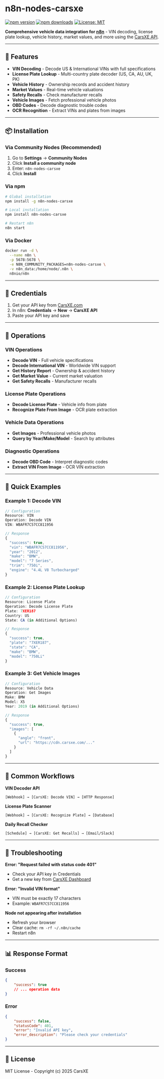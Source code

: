 # n8n-nodes-carsxe

[![npm version](https://img.shields.io/npm/v/n8n-nodes-carsxe.svg)](https://www.npmjs.com/package/n8n-nodes-carsxe)
[![npm downloads](https://img.shields.io/npm/dm/n8n-nodes-carsxe.svg)](https://www.npmjs.com/package/n8n-nodes-carsxe)
[![License: MIT](https://img.shields.io/badge/License-MIT-yellow.svg)](https://opensource.org/licenses/MIT)

**Comprehensive vehicle data integration for [n8n](https://n8n.io)** - VIN decoding, license plate lookup, vehicle history, market values, and more using the [CarsXE API](https://www.carsxe.com).

---

## 🚗 Features

- **VIN Decoding** - Decode US & International VINs with full specifications
- **License Plate Lookup** - Multi-country plate decoder (US, CA, AU, UK, PK)
- **Vehicle History** - Ownership records and accident history
- **Market Values** - Real-time vehicle valuations
- **Safety Recalls** - Check manufacturer recalls
- **Vehicle Images** - Fetch professional vehicle photos
- **OBD Codes** - Decode diagnostic trouble codes
- **OCR Recognition** - Extract VINs and plates from images

---

## 📦 Installation

### Via Community Nodes (Recommended)

1. Go to **Settings** → **Community Nodes**
2. Click **Install a community node**
3. Enter: `n8n-nodes-carsxe`
4. Click **Install**

### Via npm

```bash
# Global installation
npm install -g n8n-nodes-carsxe

# Local installation
npm install n8n-nodes-carsxe

# Restart n8n
n8n start
```

### Via Docker

```bash
docker run -d \
  --name n8n \
  -p 5678:5678 \
  -e N8N_COMMUNITY_PACKAGES=n8n-nodes-carsxe \
  -v n8n_data:/home/node/.n8n \
  n8nio/n8n
```

---

## 🔑 Credentials

1. Get your API key from [CarsXE.com](https://www.carsxe.com/signup)
2. In n8n: **Credentials** → **New** → **CarsXE API**
3. Paste your API key and save

---

## 🎯 Operations

### VIN Operations

- **Decode VIN** - Full vehicle specifications
- **Decode International VIN** - Worldwide VIN support
- **Get History Report** - Ownership & accident history
- **Get Market Value** - Current market valuation
- **Get Safety Recalls** - Manufacturer recalls

### License Plate Operations

- **Decode License Plate** - Vehicle info from plate
- **Recognize Plate From Image** - OCR plate extraction

### Vehicle Data Operations

- **Get Images** - Professional vehicle photos
- **Query by Year/Make/Model** - Search by attributes

### Diagnostic Operations

- **Decode OBD Code** - Interpret diagnostic codes
- **Extract VIN From Image** - OCR VIN extraction

---

## 📖 Quick Examples

### Example 1: Decode VIN

```javascript
// Configuration
Resource: VIN
Operation: Decode VIN
VIN: WBAFR7C57CC811956

// Response
{
  "success": true,
  "vin": "WBAFR7C57CC811956",
  "year": "2012",
  "make": "BMW",
  "model": "7 Series",
  "trim": "750i",
  "engine": "4.4L V8 Turbocharged"
}
```

### Example 2: License Plate Lookup

```javascript
// Configuration
Resource: License Plate
Operation: Decode License Plate
Plate: 7XER187
Country: US
State: CA (in Additional Options)

// Response
{
  "success": true,
  "plate": "7XER187",
  "state": "CA",
  "make": "BMW",
  "model": "750Li"
}
```

### Example 3: Get Vehicle Images

```javascript
// Configuration
Resource: Vehicle Data
Operation: Get Images
Make: BMW
Model: X5
Year: 2019 (in Additional Options)

// Response
{
  "success": true,
  "images": [
    {
      "angle": "front",
      "url": "https://cdn.carsxe.com/..."
    }
  ]
}
```

---

## 🔄 Common Workflows

**VIN Decoder API**

```
[Webhook] → [CarsXE: Decode VIN] → [HTTP Response]
```

**License Plate Scanner**

```
[Webhook] → [CarsXE: Recognize Plate] → [Database]
```

**Daily Recall Checker**

```
[Schedule] → [CarsXE: Get Recalls] → [Email/Slack]
```

---

## 🐛 Troubleshooting

**Error: "Request failed with status code 401"**

- Check your API key in Credentials
- Get a new key from [CarsXE Dashboard](https://www.carsxe.com/dashboard)

**Error: "Invalid VIN format"**

- VIN must be exactly 17 characters
- Example: `WBAFR7C57CC811956`

**Node not appearing after installation**

- Refresh your browser
- Clear cache: `rm -rf ~/.n8n/cache`
- Restart n8n

---

## 📊 Response Format

### Success

```json
{
	"success": true
	// ... operation data
}
```

### Error

```json
{
	"success": false,
	"statusCode": 401,
	"error": "Invalid API key",
	"error_description": "Please check your credentials"
}
```

---

## 📄 License

MIT License - Copyright (c) 2025 CarsXE

